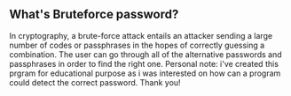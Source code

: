 ## What's Bruteforce password?
In cryptography, a brute-force attack entails an attacker sending a large number of codes or passphrases in the hopes of correctly guessing a combination. The user can go through all of the alternative passwords and passphrases in order to find the right one. Personal note: i've created this prgram for educational purpose as i was interested on how can a program could detect the correct password.
Thank you!
